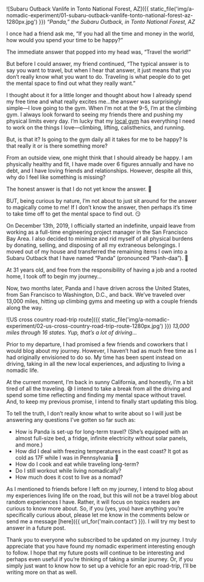 ![Subaru Outback Vanlife in Tonto National Forest, AZ]({{
static_file\('img/a-nomadic-experiment/01-subaru-outback-vanlife-tonto-national-forest-az-1280px.jpg'\) }})
*“Panda,” the Subaru Outback, in Tonto National Forest, AZ*

I once had a friend ask me, “If you had all the time and money in the world, how would
you spend your time to be happy?”

The immediate answer that popped into my head was, “Travel the world!”

But before I could answer, my friend continued, “The typical answer is to say you want
to travel, but when I hear that answer, it just means that you don’t really know what
you want to do. Traveling is what people do to get the mental space to find out what
they really want.”

I thought about it for a little longer and thought about how I already spend my free
time and what really excites me...the answer was surprisingly simple—I love going to the
gym. When I’m not at the 9-5, I’m at the climbing gym. I always look forward to seeing
my friends there and pushing my physical limits every day. I’m lucky that my <a
target="_blank" href="https://el-cap.com/planetgranite-sunnyvale/">local gym</a> has
everything I need to work on the things I love—climbing, lifting, calisthenics, and
running.

But, is that it? Is going to the gym daily all it takes for me to be happy? Is that
really it or is there something more?

From an outside view, one might think that I should already be happy. I am physically
healthy and fit, I have made over 6 figures annually and have no debt, and I have loving
friends and relationships. However, despite all this, why do I feel like something is
missing?

The honest answer is that I do not yet know the answer. &#x1F914;

BUT, being curious by nature, I’m not about to just sit around for the answer to
magically come to me! If I don’t know the answer, then perhaps it’s time to take time
off to get the mental space to find out. &#x1F60F;

On December 13th, 2019, I officially started an indefinite, unpaid leave from working as
a full-time engineering project manager in the San Francisco Bay Area. I also decided to
minimize and rid myself of all physical burdens by donating, selling, and disposing of
all my extraneous belongings. I moved out of my house and transferred the remaining
items I own into a Subaru Outback that I have named “Panda” (pronounced “Panh-daa”).
&#x1F43C;

At 31 years old, and free from the responsibility of having a job and a rooted home, I
took off to begin my journey...

Now, two months later, Panda and I have driven across the United States, from San
Francisco to Washington, D.C., and back. We’ve traveled over 13,000 miles, hitting up
climbing gyms and meeting up with a couple friends along the way.

![US cross country road-trip route]({{
static_file\('img/a-nomadic-experiment/02-us-cross-country-road-trip-route-1280px.jpg'\) }})
*13,000 miles through 16 states. Yup, that’s a lot of driving...*

Prior to my departure, I had promised a few friends and coworkers that I would blog
about my journey. However, I haven’t had as much free time as I had originally
envisioned to do so. My time has been spent instead on driving, taking in all the new
local experiences, and adjusting to living a nomadic life.

At the current moment, I’m back in sunny California, and honestly, I’m a bit tired of
all the traveling. &#x1F605; I intend to take a break from all the driving and spend
some time reflecting and finding my mental space without travel. And, to keep my
previous promise, I intend to finally start updating this blog.

To tell the truth, I don’t really know what to write about so I will just be answering
any questions I’ve gotten so far such as:

- How is Panda is set-up for long-term travel? (She’s equipped with an almost full-size
  bed, a fridge, infinite electricity without solar panels, and more.)
- How did I deal with freezing temperatures in the east coast? It got as cold as 17F
  while I was in Pennsylvania &#x1f976;
- How do I cook and eat while traveling long-term?
- Do I still workout while living nomadically?
- How much does it cost to live as a nomad?

As I mentioned to friends before I left on my journey, I intend to blog about my
experiences living life on the road, but this will not be a travel blog about random
experiences I have. Rather, it will focus on topics readers are curious to know more
about. So, if you (yes, you) have anything you’re specifically curious about, please let
me know in the comments below or send me a message [here]({{ url_for\('main.contact'\)
}}). I will try my best to answer in a future post.

Thank you to everyone who subscribed to be updated on my journey. I truly appreciate
that you have found my nomadic experiment interesting enough to follow. I hope that my
future posts will continue to be interesting and perhaps even useful if you’re thinking
of taking a similar journey. Or, if you simply just want to know how to set up a vehicle
for an epic road-trip, I’ll be writing more on that as well.
